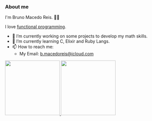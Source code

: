 ### About me
I'm Bruno Macedo Reis. :man_technologist:

I love [functional programming](https://en.wikipedia.org/wiki/Functional_programming).

- 🔭 I’m currently working on some projects to develop my math skills.
- 🌱 I’m currently learning C, Elixir and Ruby Langs.
- 📫 How to reach me:
  - My Email: [b.macedoreis@icloud.com](mailto:b.macedoreis@icloud.com)


<div>
  <a href="https://github.com/brunoreis-dev">
  <img height="180em" src="https://github-readme-stats.vercel.app/api?username=brunoreis-dev&show_icons=true&theme=monokai&include_all_commits=true&count_private=true"/>
  <img height="180em" src="https://github-readme-stats.vercel.app/api/top-langs/?username=brunoreis-dev&layout=compact&langs_count=7&theme=monokai"/>
</div>
